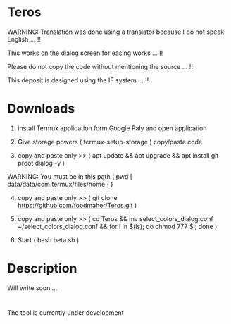 # Teros

WARNING: Translation was done using a translator because I do not speak English ... !!

This works on the dialog screen for easing works ... !!

Please do not copy the code without mentioning the source ... !!

This deposit is designed using the IF system ... !!

# Downloads

1. install Termux application form Google Paly and open application

2. Give storage powers ( termux-setup-storage ) copy/paste code
 
3. copy and paste only >> ( apt update && apt upgrade && apt install git proot dialog -y )

WARNING: You must be in this path ( pwd [ data/data/com.termux/files/home ] )

4. copy and paste only >> ( git clone https://github.com/foodmaher/Teros.git )

5. copy and paste only >> ( cd Teros && mv select_colors_dialog.conf ~/select_colors_dialog.conf && for i in $(ls); do chmod 777 $i; done )

6. Start ( bash beta.sh )

# Description

Will write soon ...

#

The tool is currently under development
